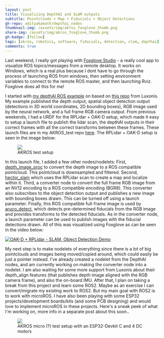 ```yaml
---
layout: post
title: Visualizing DepthAI and SLAM outputs
subtitle: Pointclouds + Map + Fiducials + Object Detections
gh-repo: adityakamath/depthai_nodes
thumbnail-img: /assets/img/akros_foxglove_thumb.png
share-img: /assets/img/akros_foxglove_thumb.png
gh-badge: [follow]
tags: [akros, robotics, software, fiducials, detection, slam, depthai]
comments: true
---
```


Last weekend, I really got playing with [Foxglove Studio](https://foxglove.dev/docs) - a really cool app to visualize ROS topics/messages from a remote desktop. It works on Windows, which is a real plus because I dont have to go through the process of launching ROS from windows, then setting environment variables to connect to the remote ROS master, and then launching Rviz. Foxglove does all this for me!

I started with [my depthAI ROS example](https://github.com/adityakamath/depthai_nodes) on based on [this repo](https://github.com/luxonis/depthai-ros-examples) from Luxonis. My example published the depth output, spatial object detection output (detections in 3D world coordinates, 2D bounding boxes), RGB image used by the neural network, and a full frame RGB camera output. From previous weekends, I had a URDF for the RPLidar + OAK-D setup, which made it easy to setup a launch file to publish the lidar scan, the depthAI outputs in their correct frames with all the correct transforms between these frames. These launch files are in my AKROS_test repo [here](https://github.com/adityakamath/akros_test). The RPLidar + OAK-D setup is seen in the image below:

<figure class="aligncenter">
	<img src="https://adityakamath.github.io/assets/img/akros_holo_assembly_top2.jpg" />
	<figcaption>AKROS test setup</figcaption>
</figure>

In this launch file, I added a few other nodes/nodelets: First, [depth_image_proc](http://wiki.ros.org/depth_image_proc) to convert the depth image to a ROS compatible pointcloud. This pointcloud is downsampled and filtered. Second, [hector_slam](http://wiki.ros.org/hector_slam) which uses the RPLidar scan to create a map and localize within it. Third, a converter node to convert the full frame RGB image from an NV12 encoding to a ROS compatible encoding (BGR8). This converter also subscribes to the object detection output and publishes a new image with bounding boxes drawn. This can be turned off using a launch parameter. Finally, this ROS compatible full-frame image is used by [aruco_detect](http://wiki.ros.org/aruco_detect), which detects pre-determined fiducials from the RGB image and provides transforms to the detected fiducials. As in the converter node, a launch parameter can be used to publish images with the fiducial detections drawn. All of this was visualized using Foxglove as can be seen in the video below:
  
[![OAK-D + RPLidar - SLAM, Object Detection Demo](https://adityakamath.github.io/assets/img/akros_foxglove_demo_ss.png)](https://www.youtube.com/watch?v=J-kTdkJawAM "[OAK-D + RPLidar - SLAM, Object Detection Demo - Click to Watch!")
  
My next step is to make nodelets of everything since there is a lot of big pointclouds and images being moved/copied around, which could easily be just a pointer instead. I've already created a nodelet from the DepthAI nodes, and am currently working on making the converter node into a nodelet. I am also waiting for some more support from Luxonis about their depth_align features (that publishes depth image aligned with the RGB camera frame), and also the on-board IMU. After that, I plan on taking a break from this project and learn some ROS2. Maybe as an exercise I can convert/migrate my existing work to ROS2. But my main goal with ROS2 is to work with microROS. I have also been playing with some ESP32 projects/development boards/kits (and some PCB designing) and would love to implement microROS in these projects. Here's a sneak peek of what I'm working on, more info in a separate post about this soon..
  
<figure class="aligncenter">
	<img src="https://adityakamath.github.io/assets/img/esp32_sneak_peek.jpg" />
	<figcaption>AKROS micro (?) test setup with an ESP32-Devkit C and 4 DC motors</figcaption>
</figure>
